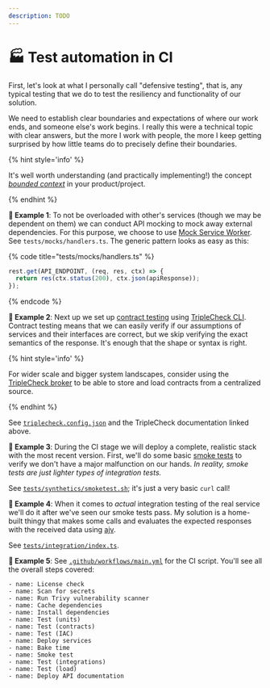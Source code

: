 ```yaml
---
description: TODO
---
```


# 🏭 Test automation in CI

First, let's look at what I personally call "defensive testing", that is, any typical testing that we do to test the resiliency and functionality of our solution.

We need to establish clear boundaries and expectations of where our work ends, and someone else's work begins. I really this were a technical topic with clear answers, but the more I work with people, the more I keep getting surprised by how little teams do to precisely define their boundaries.

{% hint style='info' %}

It's well worth understanding (and practically implementing!) the concept [_bounded context_](https://martinfowler.com/bliki/BoundedContext.html) in your product/project.

{% endhint %}

**🎯 Example 1**: To not be overloaded with other's services (though we may be dependent on them) we can conduct API mocking to mock away external dependencies. For this purpose, we choose to use [Mock Service Worker](https://mswjs.io). See `tests/mocks/handlers.ts`. The generic pattern looks as easy as this:

{% code title="tests/mocks/handlers.ts" %}

```typescript
rest.get(API_ENDPOINT, (req, res, ctx) => {
  return res(ctx.status(200), ctx.json(apiResponse));
});
```

{% endcode %}

**🎯 Example 2**: Next up we set up [contract testing](https://sqa.stackexchange.com/a/42064) using [TripleCheck CLI](https://github.com/mikaelvesavuori/triplecheck-cli). Contract testing means that we can easily verify if our assumptions of services and their interfaces are correct, but we skip verifying the exact semantics of the response. It's enough that the shape or syntax is right.

{% hint style='info' %}

For wider scale and bigger system landscapes, consider using the [TripleCheck broker](https://github.com/mikaelvesavuori/triplecheck-broker) to be able to store and load contracts from a centralized source.

{% endhint %}

See [`triplecheck.config.json`](https://github.com/mikaelvesavuori/better-apis-workshop/blob/main/triplecheck.config.json) and the TripleCheck documentation linked above.

**🎯 Example 3**: During the CI stage we will deploy a complete, realistic stack with the most recent version. First, we'll do some basic [smoke tests](<https://en.wikipedia.org/wiki/Smoke_testing_(software)>) to verify we don't have a major malfunction on our hands. _In reality, smoke tests are just lighter types of integration tests._

See [`tests/synthetics/smoketest.sh`](https://github.com/mikaelvesavuori/better-apis-workshop/blob/main/tests/synthetics/smoketest.sh); it's just a very basic `curl` call!

**🎯 Example 4**: When it comes to _actual_ integration testing of the real service we'll do it after we've seen our smoke tests pass. My solution is a home-built thingy that makes some calls and evaluates the expected responses with the received data using [ajv](https://ajv.js.org).

See [`tests/integration/index.ts`](https://github.com/mikaelvesavuori/better-apis-workshop/blob/main/tests/integration/index.ts).

**🎯 Example 5**: See [`.github/workflows/main.yml`](https://github.com/mikaelvesavuori/better-apis-workshop/blob/main/.github/workflows/main.yml) for the CI script. You'll see all the overall steps covered:

```
- name: License check
- name: Scan for secrets
- name: Run Trivy vulnerability scanner
- name: Cache dependencies
- name: Install dependencies
- name: Test (units)
- name: Test (contracts)
- name: Test (IAC)
- name: Deploy services
- name: Bake time
- name: Smoke test
- name: Test (integrations)
- name: Test (load)
- name: Deploy API documentation
```
